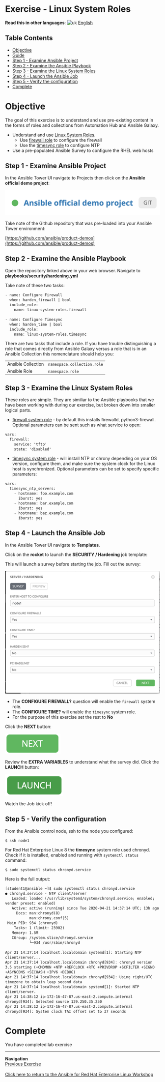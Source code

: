 # Exercise - Linux System Roles

**Read this in other languages**: ![uk](../../../images/uk.png) [English](README.md)

## Table Contents

* [Objective](#objective)
* [Guide](#guide)
 * [Step 1 - Examine Ansible Project](#step-1---examine-ansible-project)
  * [Step 2 - Examine the Ansible Playbook](#step-2---examine-the-ansible-playbook)
  * [Step 3 - Examine the Linux System Roles](#step-3---examine-the-linux-system-roles)
  * [Step 4 - Launch the Ansible Job](#step-4---launch-the-ansible-job)
  * [Step 5 - Verify the configuration](#step-5---verify-the-configuration)
* [Complete](#complete)

# Objective

The goal of this exercise is to understand and use pre-existing content in the forms of roles and collections from Automation Hub and Ansible Galaxy.

- Understand and use [Linux System Roles](https://linux-system-roles.github.io/).
  - Use [firewall role](https://galaxy.ansible.com/linux-system-roles/firewall) to configure the firewall
  - Use the [timesync role](https://galaxy.ansible.com/linux-system-roles/timesync) to configure NTP
- Use a pre-populated Ansible Survey to configure the RHEL web hosts


## Step 1 - Examine Ansible Project

In the Ansible Tower UI navigate to Projects then click on the **Ansible official demo project**:

![demo project](images/demo-project.png)

Take note of the Github repository that was pre-loaded into your Ansible Tower environment:

[https://github.com/ansible/product-demos](https://github.com/ansible/product-demos)

## Step 2 - Examine the Ansible Playbook

Open the repository linked above in your web browser. Navigate to **playbooks/security/hardening.yml**

Take note of these two tasks:

```
- name: Configure Firewall
  when: harden_firewall | bool
  include_role:
    name: linux-system-roles.firewall

- name: Configure Timesync
  when: harden_time | bool
  include_role:
    name: linux-system-roles.timesync
```

There are two tasks that include a role.  If you have trouble distinguishing a role that comes directly from Ansible Galaxy versus a role that is in an Ansible Collection this nomenclature should help you:

<table>
<tr>
  <td>Ansible Collection</td>
  <td><code>namespace.collection.role</code></td>
</tr>
  <tr>
    <td>Ansible Role</td>
    <td><code>namespace.role</code>
</td>
  </tr>
</table>

## Step 3 - Examine the Linux System Roles

These roles are simple.  They are similiar to the Ansible playbooks that we have been working with during our exercise, but broken down into smaller logical parts.  

- [firewall system role](https://galaxy.ansible.com/linux-system-roles/firewall)  - by default this installs firewalld, python3-firewall.  Optional parameters can be sent such as what service to open:

```
vars:
  firewall:
    service: 'tftp'
    state: 'disabled'
```

- [timesync system role](https://galaxy.ansible.com/linux-system-roles/timesync) - will install NTP or chrony depending on your OS version, configure them, and make sure the system clock for the Linux host is synchronized.  Optional parameters can be set to specify specific parameters:

```
vars:
  timesync_ntp_servers:
    - hostname: foo.example.com
      iburst: yes
    - hostname: bar.example.com
      iburst: yes
    - hostname: baz.example.com
      iburst: yes
```

## Step 4 - Launch the Ansible Job

In the Ansible Tower UI navigate to **Templates**.  

Click on the **rocket** to launch the **SECURITY / Hardening** job template:

This will launch a survey before starting the job.  Fill out the survey:

![survey](images/survey.png)

- The **CONFIGURE FIREWALL?** question will enable the `firewall` system role.
- The **CONFIGURE TIME?** will enable the `timesync` system role.
- For the purpose of this exercise set the rest to **No**

Click the **NEXT** button:

![next button](images/next.png)

Review the **EXTRA VARIABLES** to understand what the survey did.  Click the **LAUNCH** button:

![next button](images/launch.png)

Watch the Job kick off!

## Step 5 - Verify the configuration

From the Ansible control node, ssh to the node you configured:

```
$ ssh node1
```

For Red Hat Enterprise Linux 8 the **timesync** system role used chronyd.  Check if it is installed, enabled and running with `systemctl status` command:

```
$ sudo systemctl status chronyd.service
```

Here is the full output:
```
[student1@ansible ~]$ sudo systemctl status chronyd.service
● chronyd.service - NTP client/server
   Loaded: loaded (/usr/lib/systemd/system/chronyd.service; enabled; vendor preset: enabled)
   Active: active (running) since Tue 2020-04-21 14:37:14 UTC; 13h ago
     Docs: man:chronyd(8)
           man:chrony.conf(5)
 Main PID: 934 (chronyd)
    Tasks: 1 (limit: 23902)
   Memory: 1.8M
   CGroup: /system.slice/chronyd.service
           └─934 /usr/sbin/chronyd

Apr 21 14:37:14 localhost.localdomain systemd[1]: Starting NTP client/server...
Apr 21 14:37:14 localhost.localdomain chronyd[934]: chronyd version 3.5 starting (+CMDMON +NTP +REFCLOCK +RTC +PRIVDROP +SCFILTER +SIGND +ASYNCDNS +SECHASH +IPV6 +DEBUG)
Apr 21 14:37:14 localhost.localdomain chronyd[934]: Using right/UTC timezone to obtain leap second data
Apr 21 14:37:14 localhost.localdomain systemd[1]: Started NTP client/server.
Apr 21 14:38:12 ip-172-16-47-87.us-east-2.compute.internal chronyd[934]: Selected source 129.250.35.250
Apr 21 14:38:12 ip-172-16-47-87.us-east-2.compute.internal chronyd[934]: System clock TAI offset set to 37 seconds
```

# Complete

You have completed lab exercise

----
**Navigation**
<br>
[Previous Exercise](../1.5-surveys)
<br><br>
[Click here to return to the Ansible for Red Hat Enterprise Linux Workshop](../README.md)
